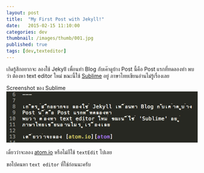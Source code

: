 ```yaml
---
layout: post
title:  "My First Post with Jekyll!"
date:   2015-02-15 11:10:00
categories: dev
thumbnail: /images/thumb/001.jpg
published: true
tags: [dev,texteditor]
---
```


เกิดรู้สึกอยากจะ ลองใช้ Jekyll เพื่อนทำ Blog กับเค๊าดูบ้าง
Post นี้คือ Post แรกที่ทดลองทำ
พบว่า ต้องหา text editor ใหม่ ขณะนี้ใช้ [Sublime][sublime] อยู่
ภาษาไทยเขียนอ่านไม่รู้เรื่องเลย

Screenshot ของ Sublime  
![Sublime screenshot](/images/sublime_screenshot.jpg)

<!--more-->
เดี๋ยวว่าจะลอง [atom.io][atom]
หรือไม่ก็ใช้ `textEdit` ไปเลย

ขอไปคนหา `text editor` ที่ใช่ก่อนนะครับ

[atom]:        https://atom.io
[sublime]:     http://www.sublimetext.com
